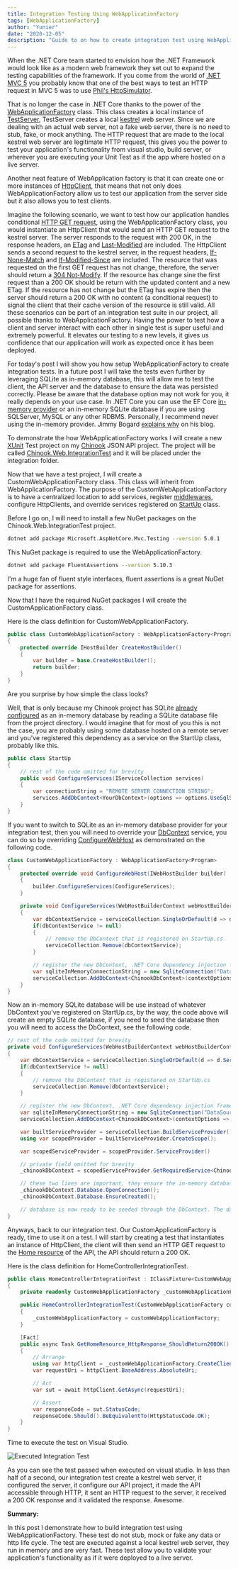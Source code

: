 ```yaml
---
title: Integration Testing Using WebApplicationFactory
tags: [WebApplicationFactory]
author: "Yunier"
date: "2020-12-05"
description: "Guide to on how to create integration test using WebApplicationFactory"
---
```


When the .NET Core team started to envision how the .NET Framework would look like as a modern web framework they set out to expand the testing capabilities of the framework. If you come from the world of [.NET MVC 5](https://docs.microsoft.com/en-us/aspnet/mvc/overview/getting-started/introduction/getting-started) you probably know that one of the best ways to test an HTTP request in MVC 5 was to use [Phil's HttpSimulator](https://haacked.com/archive/2007/06/19/unit-tests-web-code-without-a-web-server-using-httpsimulator.aspx/).

That is no longer the case in .NET Core thanks to the power of the [WebApplicationFactory](https://docs.microsoft.com/en-us/dotnet/api/microsoft.aspnetcore.mvc.testing.webapplicationfactory-1?view=aspnetcore-5.0) class. This class creates a local instance of [TestServer](https://docs.microsoft.com/en-us/dotnet/api/microsoft.aspnetcore.testhost.testserver?view=aspnetcore-5.0), TestServer creates a local [kestrel](https://docs.microsoft.com/en-us/aspnet/core/fundamentals/servers/kestrel?view=aspnetcore-5.0) web server. Since we are dealing with an actual web server, not a fake web server, there is no need to stub, fake, or mock anything. The HTTP request that are made to the local kestrel web server are legitimate HTTP request, this gives you the power to test your application's functionality from visual studio, build server, or wherever you are executing your Unit Test as if the app where hosted on a live server.

Another neat feature of WebApplication factory is that it can create one or more instances of [HttpClient](https://docs.microsoft.com/en-us/dotnet/api/system.net.http.httpclient?view=net-5.0), that means that not only does WebApplicationFactory allow us to test our application from the server side but it also allows you to test clients.

Imagine the following scenario, we want to test how our application handles conditional [HTTP GET request](https://developer.mozilla.org/en-US/docs/Web/HTTP/Conditional_requests), using  the WebApplicationFactory class, you would instantiate an HttpClient that would send an HTTP GET request to the kestrel server. The server responds to the request with 200 OK, in the response headers, an [ETag](https://developer.mozilla.org/en-US/docs/Web/HTTP/Headers/ETag) and [Last-Modified](https://developer.mozilla.org/en-US/docs/Web/HTTP/Headers/Last-Modified) are included. The HttpClient sends a second request to the kestrel server, in the request headers, [If-None-Match](https://developer.mozilla.org/en-US/docs/Web/HTTP/Headers/If-None-Match) and [If-Modified-Since](https://developer.mozilla.org/en-US/docs/Web/HTTP/Headers/If-Modified-Sinces) are included. The resource that was requested on the first GET request has not change, therefore, the server should return a [304 Not-Modify](https://developer.mozilla.org/en-US/docs/Web/HTTP/Status/304). If the resource has change sine the first request than a 200 OK should be return with the updated content and a new ETag. If the resource has not change but the ETag has expire then the server should return a 200 OK with no content (a conditional request) to signal the client that their cache version of the resource is still valid. All these scenarios can be part of an integration test suite in our project, all possible thanks to WebApplicationFactory. Having the power to test how a client and server interact with each other in single test is super useful and extremely powerful. It elevates our testing to a new levels, it gives us confidence that our application will work as expected once it has been deployed.

For today's post I will show you how setup WebApplicationFactory to create integration tests. In a future post I will take the tests even further by leveraging SQLite as in-memory database, this will allow me to test the client, the API server and the database to ensure the data was persisted correctly. Please be aware that the database option may not work for you, it really depends on your use case. In .NET Core you can use the EF Core [in-memory provider](https://docs.microsoft.com/en-us/ef/core/providers/in-memory/?tabs=dotnet-core-cli) or an in-memory SQLite database if you are using SQLServer, MySQL or any other RDBMS. Personally, I recommend never using the in-memory provider. Jimmy Bogard [explains why](https://jimmybogard.com/avoid-in-memory-databases-for-tests/) on his blog.

To demonstrate the how WebApplicationFactory works I will create a new [XUnit](https://xunit.net/) Test project on my [Chinook](https://github.com/circleupx/Chinook) JSON:API project. The project will be called [Chinook.Web.IntegrationTest](https://github.com/circleupx/Chinook/tree/master/test/Chinook.Web.IntegrationTest) and it will be placed under the integration folder.

Now that we have a test project, I will create a CustomWebApplicationFactory class. This class will inherit from WebApplicationFactory. The purpose of the CustomWebApplicationFactory is to have a centralized location to add services, register [middlewares](https://docs.microsoft.com/en-us/aspnet/core/fundamentals/middleware/?view=aspnetcore-5.0), configure HttpClients, and override services registered on [StartUp](https://docs.microsoft.com/en-us/aspnet/core/fundamentals/startup?view=aspnetcore-5.0) class.

Before I go on, I will need to install a few NuGet packages on the Chinook.Web.IntegrationTest project.

```bash
dotnet add package Microsoft.AspNetCore.Mvc.Testing --version 5.0.1
```

This NuGet package is required to use the WebApplicationFactory.

```bash
dotnet add package FluentAssertions --version 5.10.3
```

I'm a huge fan of fluent style interfaces, fluent assertions is a great NuGet package for assertions.

Now that I have the required NuGet packages I will create the CustomApplicationFactory class.

Here is the class definition for CustomWebApplicationFactory.

```c#
public class CustomWebApplicationFactory : WebApplicationFactory<Program>
{
    protected override IHostBuilder CreateHostBuilder()
    {
        var builder = base.CreateHostBuilder();
        return builder;
    }
}
```

Are you surprise by how simple the class looks?

Well, that is only because my Chinook project has SQLite [already configured](https://github.com/circleupx/Chinook/blob/a4dc0d50be656709c4a3191da6fd4531ad2401fc/src/Chinook.Core/ChinookDbContext.cs#L35) as an in-memory database by reading a SQLite database file from the project directory. I would imagine that for most of you this is not the case, you are probably using some database hosted on a remote server and you've registered this dependency as a service on the StartUp class, probably like this.

```c#
public class StartUp
{
    // rest of the code omitted for brevity
    public void ConfigureServices(IServiceCollection services)
    {
        var connectionString = "REMOTE SERVER CONNECTION STRING";
        services.AddDbContext<YourDbContext>(options => options.UseSqlServer(connectionString));
    }
}
```

If you want to switch to SQLite as an in-memory database provider for your integration test, then you will need to override your [DbContext](https://docs.microsoft.com/en-us/dotnet/api/microsoft.extensions.dependencyinjection.entityframeworkservicecollectionextensions.adddbcontext?view=efcore-5.0) service, you can do so by overriding [ConfigureWebHost](https://docs.microsoft.com/en-us/dotnet/api/microsoft.aspnetcore.mvc.testing.webapplicationfactory-1.configurewebhost?view=aspnetcore-5.0#Microsoft_AspNetCore_Mvc_Testing_WebApplicationFactory_1_ConfigureWebHost_Microsoft_AspNetCore_Hosting_IWebHostBuilder_) as demonstrated on the following code.

```c#
class CustomWebApplicationFactory : WebApplicationFactory<Program>
{
    protected override void ConfigureWebHost(IWebHostBuilder builder)
    {
        builder.ConfigureServices(ConfigureServices);
    }

    private void ConfigureServices(WebHostBuilderContext webHostBuilderContext, IServiceCollection serviceCollection)
    {
        var dbContextService = serviceCollection.SingleOrDefault(d => d.ServiceType == typeof(DbContextOptions<ChinookDbContext>));
        if(dbContextService != null)
        {
            // remove the DbContext that is registered on StartUp.cs
            serviceCollection.Remove(dbContextService);
        }

        // register the new DbContext, .NET Core dependency injection framework will now use the this instance.
        var sqliteInMemoryConnectionString = new SqliteConnection("DataSource=:memory:");
        serviceCollection.AddDbContext<ChinookDbContext>(contextOptions => contextOptions.UseSqlite(sqliteInMemoryConnectionString));
    }
}
```

Now an in-memory SQLite database will be use instead of whatever DbContext you've registered on StartUp.cs, by the way, the code above will create an empty SQLite database, if you need to seed the database then you will need to access the DbContext, see the following code.

```c#
// rest of the code omitted for brevity
private void ConfigureServices(WebHostBuilderContext webHostBuilderContext, IServiceCollection serviceCollection)
{
    var dbContextService = serviceCollection.SingleOrDefault(d => d.ServiceType == typeof(DbContextOptions<ChinookDbContext>));
    if(dbContextService != null)
    {
        // remove the DbContext that is registered on StartUp.cs
        serviceCollection.Remove(dbContextService);
    }

    // register the new DbContext, .NET Core dependency injection framework will now use the in-memory SQLite instance instead of whatever configuration was used to register the DbContext on the StartUp class.
    var sqliteInMemoryConnectionString = new SqliteConnection("DataSource=:memory:");
    serviceCollection.AddDbContext<ChinookDbContext>(contextOptions => contextOptions.UseSqlite(sqliteInMemoryConnectionString));

    var builtServiceProvider = serviceCollection.BuildServiceProvider();
    using var scopedProvider = builtServiceProvider.CreateScope();

    var scopedServiceProvider = scopedProvider.ServiceProvider()

    // private field omitted for brevity
    _chinookDbContext = scopedServiceProvider.GetRequiredService<ChinookDbContext>();

    // these two lines are important, they ensure the in-memory database is created now.
    _chinookDbContext.Database.OpenConnection();
    _chinookDbContext.Database.EnsureCreated();

    // database is now ready to be seeded through the DbContext. The data will be available in each of your integration test due to the scope of the DbContext.
}
```

Anyways, back to our integration test. Our CustomApplicationFactory is ready, time to use it on a test. I will start by creating a test that instantiates an instance of HttpClient, the client will then send an HTTP GET request to the [Home resource](https://www.yunier.dev/2020-09-13-Restful-APIs-with-JSON-API-Specification/) of the API, the API should return a 200 OK.

Here is the class definition for HomeControllerIntegrationTest.

```c#
public class HomeControllerIntegrationTest : IClassFixture<CustomWebApplicationFactory>
{
    private readonly CustomWebApplicationFactory _customWebApplicationFactory;

    public HomeControllerIntegrationTest(CustomWebApplicationFactory customWebApplicationFactory)
    {
        _customWebApplicationFactory = customWebApplicationFactory;
    }

    [Fact]
    public async Task GetHomeResource_HttpResponse_ShouldReturn200OK()
    {
        // Arrange
        using var httpClient = _customWebApplicationFactory.CreateClient();
        var requestUri = httpClient.BaseAddress.AbsoluteUri;

        // Act
        var sut = await httpClient.GetAsync(requestUri);

        // Assert 
        var responseCode = sut.StatusCode;
        responseCode.Should().BeEquivalentTo(HttpStatusCode.OK);
    } 
}
```

Time to execute the test on Visual Studio.

![Executed Integration Test](/post/2021/integration-testing-using-webapplicationfactory/home-resource-integration-test.PNG)

As you can see the test passed when executed on visual studio. In less than half of a second, our integration test create a kestrel web server, it configured the server, it configure our API project, it made the API accessible through HTTP, it sent an HTTP request to the server, it received a 200 OK response and it validated the response. Awesome.

**Summary:**

In this post I demonstrate how to build integration test using WebApplicationFactory. These test do not stub, mock or fake any data or http life cycle. The test are executed against a local kestrel web server, they run in memory and are very fast. These test allow you to validate your application's functionality as if it were deployed to a live server.
